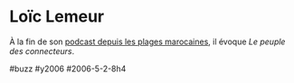 # Loïc Lemeur

À la fin de son [podcast depuis les plages marocaines](http://www.loiclemeur.com/france/2006/04/239_beachcast_e.html), il évoque *Le peuple des connecteurs*.

#buzz #y2006 #2006-5-2-8h4
